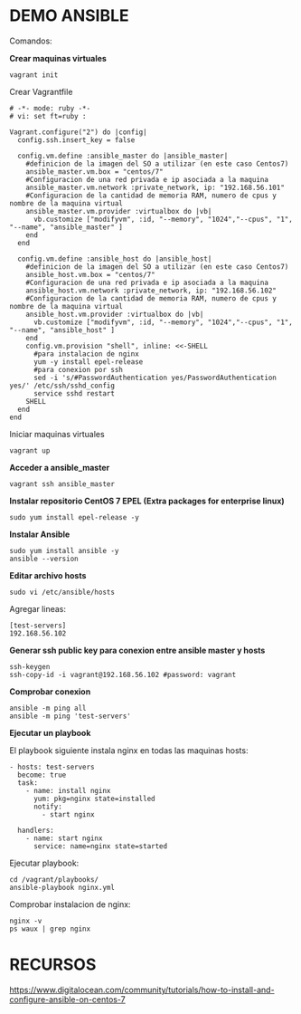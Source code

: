 # DEMO ANSIBLE #


Comandos:

**Crear maquinas virtuales**

```
vagrant init
```

Crear Vagrantfile

```vagrant
# -*- mode: ruby -*-
# vi: set ft=ruby :

Vagrant.configure("2") do |config|
  config.ssh.insert_key = false
  
  config.vm.define :ansible_master do |ansible_master|
    #definicion de la imagen del SO a utilizar (en este caso Centos7)
    ansible_master.vm.box = "centos/7"
    #Configuracion de una red privada e ip asociada a la maquina
    ansible_master.vm.network :private_network, ip: "192.168.56.101"
    #Configuracion de la cantidad de memoria RAM, numero de cpus y nombre de la maquina virtual
    ansible_master.vm.provider :virtualbox do |vb|
      vb.customize ["modifyvm", :id, "--memory", "1024","--cpus", "1", "--name", "ansible_master" ]
    end    
  end

  config.vm.define :ansible_host do |ansible_host|
    #definicion de la imagen del SO a utilizar (en este caso Centos7)
    ansible_host.vm.box = "centos/7"
    #Configuracion de una red privada e ip asociada a la maquina
    ansible_host.vm.network :private_network, ip: "192.168.56.102"
    #Configuracion de la cantidad de memoria RAM, numero de cpus y nombre de la maquina virtual
    ansible_host.vm.provider :virtualbox do |vb|
      vb.customize ["modifyvm", :id, "--memory", "1024","--cpus", "1", "--name", "ansible_host" ]
    end
    config.vm.provision "shell", inline: <<-SHELL
      #para instalacion de nginx
      yum -y install epel-release
      #para conexion por ssh
      sed -i 's/#PasswordAuthentication yes/PasswordAuthentication yes/' /etc/ssh/sshd_config 
      service sshd restart
    SHELL
  end
end
```

Iniciar maquinas virtuales
```
vagrant up
```

**Acceder a ansible_master**
```
vagrant ssh ansible_master
```

**Instalar repositorio CentOS 7 EPEL (Extra packages for enterprise linux)**
```
sudo yum install epel-release -y
```

**Instalar Ansible**
```
sudo yum install ansible -y
ansible --version
```

**Editar archivo hosts**
```
sudo vi /etc/ansible/hosts
```

Agregar lineas:
```
[test-servers]
192.168.56.102
```

**Generar ssh public key para conexion entre ansible master y hosts**
```
ssh-keygen
ssh-copy-id -i vagrant@192.168.56.102 #password: vagrant
```

**Comprobar conexion**
```
ansible -m ping all
ansible -m ping 'test-servers'
```

**Ejecutar un playbook**

El playbook siguiente instala nginx en todas las maquinas hosts:
```ansible
- hosts: test-servers
  become: true
  task:
    - name: install nginx
      yum: pkg=nginx state=installed
      notify:
        - start nginx
  
  handlers:
    - name: start nginx
      service: name=nginx state=started
```

Ejecutar playbook:
```
cd /vagrant/playbooks/
ansible-playbook nginx.yml
```

Comprobar instalacion de nginx:
```
nginx -v
ps waux | grep nginx
```

# RECURSOS #
https://www.digitalocean.com/community/tutorials/how-to-install-and-configure-ansible-on-centos-7
